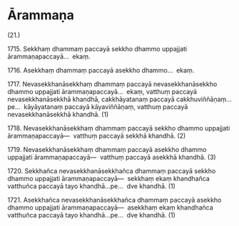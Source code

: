 

# Ārammaṇa






(21.)

1715\. Sekkhaṃ dhammaṃ paccayā sekkho dhammo uppajjati ārammaṇapaccayā…  ekaṃ.

1716\. Asekkhaṃ dhammaṃ paccayā asekkho dhammo…  ekaṃ.

1717\. Nevasekkhanāsekkhaṃ dhammaṃ paccayā nevasekkhanāsekkho dhammo uppajjati ārammaṇapaccayā…  ekaṃ, vatthuṃ paccayā nevasekkhanāsekkhā khandhā, cakkhāyatanaṃ paccayā cakkhuviññāṇaṃ…pe…  kāyāyatanaṃ paccayā kāyaviññāṇaṃ, vatthuṃ paccayā nevasekkhanāsekkhā khandhā. (1)

1718\. Nevasekkhanāsekkhaṃ dhammaṃ paccayā sekkho dhammo uppajjati ārammaṇapaccayā—  vatthuṃ paccayā sekkhā khandhā. (2)

1719\. Nevasekkhanāsekkhaṃ dhammaṃ paccayā asekkho dhammo uppajjati ārammaṇapaccayā—  vatthuṃ paccayā asekkhā khandhā. (3)

1720\. Sekkhañca nevasekkhanāsekkhañca dhammaṃ paccayā sekkho dhammo uppajjati ārammaṇapaccayā—  sekkhaṃ ekaṃ khandhañca vatthuñca paccayā tayo khandhā…pe…  dve khandhā. (1)

1721\. Asekkhañca nevasekkhanāsekkhañca dhammaṃ paccayā asekkho dhammo uppajjati ārammaṇapaccayā—  asekkhaṃ ekaṃ khandhañca vatthuñca paccayā tayo khandhā…pe…  dve khandhā. (1)



